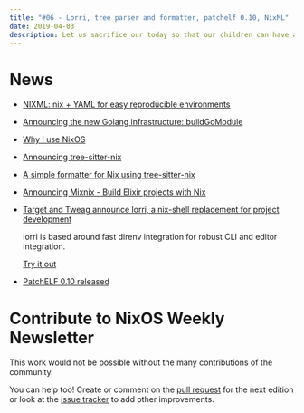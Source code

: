 ```yaml
---
title: "#06 - Lorri, tree parser and formatter, patchelf 0.10, NixML"
date: 2019-04-03
description: Let us sacrifice our today so that our children can have a better tomorrow
---
```

# News

- [NIXML: nix + YAML for easy reproducible environments](https://metarabbit.wordpress.com/2019/03/12/nixml-nix-yaml-for-easy-reproducible-environments/)

- [Announcing the new Golang infrastructure: buildGoModule](https://kalbas.it/2019/03/17/announcing-the-new-golang-infrastructure-buildgomodule/)

- [Why I use NixOS](https://kalbas.it/2019/03/24/why-i-use-nixos/)

- [Announcing tree-sitter-nix](https://discourse.nixos.org/t/announcing-tree-sitter-nix/2483)

- [A simple formatter for Nix using tree-sitter-nix](https://github.com/justinwoo/format-nix)

- [Announcing Mixnix - Build Elixir projects with Nix](https://discourse.nixos.org/t/announcing-mixnix-build-elixir-projects-with-nix/2444)

- [Target and Tweag announce lorri, a nix-shell replacement for project development](https://www.tweag.io/posts/2019-03-28-introducing-lorri.html)

  lorri is based around fast direnv integration for robust CLI and editor integration.

  [Try it out](http://github.com/target/lorri)

- [PatchELF 0.10 released](https://nixos.org/releases/patchelf/patchelf-0.10/)


# Contribute to NixOS Weekly Newsletter

This work would not be possible without the many contributions of the community.

You can help too! Create or comment on the [pull request](https://github.com/NixOS/nixos-weekly/pulls)
for the next edition or look at the
[issue tracker](https://github.com/NixOS/nixos-weekly/issues) to add other improvements.

